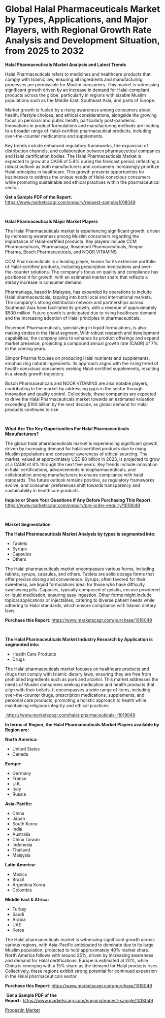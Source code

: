 <p><h1>Global Halal Pharmaceuticals Market by Types, Applications, and Major Players, with Regional Growth Rate Analysis and Development Situation, from 2025 to 2032</h1></p><p><strong>Halal Pharmaceuticals Market Analysis and Latest Trends</strong></p>
<p><p>Halal Pharmaceuticals refers to medicines and healthcare products that comply with Islamic law, ensuring all ingredients and manufacturing processes are permissible for Muslim consumers. This market is witnessing significant growth driven by an increase in demand for Halal-compliant products across the globe, particularly in regions with sizable Muslim populations such as the Middle East, Southeast Asia, and parts of Europe.</p><p>Market growth is fueled by a rising awareness among consumers about health, lifestyle choices, and ethical considerations, alongside the growing focus on personal and public health, particularly post-pandemic. Innovations in product formulations and manufacturing methods are leading to a broader range of Halal-certified pharmaceutical products, including over-the-counter medications and supplements.</p><p>Key trends include enhanced regulatory frameworks, the expansion of distribution channels, and collaboration between pharmaceutical companies and Halal certification bodies. The Halal Pharmaceuticals Market is expected to grow at a CAGR of 5.9% during the forecast period, reflecting a robust outlook as both manufacturers and consumers increasingly prioritize Halal principles in healthcare. This growth presents opportunities for businesses to address the unique needs of Halal-conscious consumers while promoting sustainable and ethical practices within the pharmaceutical sector.</p></p>
<p><strong>Get a Sample PDF of the Report:&nbsp;</strong> <a href="https://www.marketscagr.com/enquiry/request-sample/1018049?utm_campaign=2565&utm_medium=2&utm_source=Github&utm_content=ia&utm_term=08032025&utm_id=halal-pharmaceuticals">https://www.marketscagr.com/enquiry/request-sample/1018049</a></p>
<p>&nbsp;</p>
<p><strong>Halal Pharmaceuticals Major Market Players</strong></p>
<p><p>The Halal Pharmaceuticals market is experiencing significant growth, driven by increasing awareness among Muslim consumers regarding the importance of Halal-certified products. Key players include CCM Pharmaceuticals, Pharmaniaga, Rosemont Pharmaceuticals, Simpor Pharma, Bosch Pharmaceuticals, and NOOR VITAMINS.</p><p>CCM Pharmaceuticals is a leading player, known for its extensive portfolio of Halal-certified products, including prescription medications and over-the-counter solutions. The company's focus on quality and compliance has positioned it for growth, with an estimated market share that reflects a steady increase in consumer demand.</p><p>Pharmaniaga, based in Malaysia, has expanded its operations to include Halal pharmaceuticals, tapping into both local and international markets. The company's strong distribution network and partnerships across Southeast Asia have facilitated its growth, with a revenue of approximately $500 million. Future growth is anticipated due to rising healthcare demand and the increasing adoption of Halal principles in pharmaceuticals.</p><p>Rosemont Pharmaceuticals, specializing in liquid formulations, is also making strides in the Halal segment. With robust research and development capabilities, the company aims to enhance its product offerings and expand market presence, projecting a compound annual growth rate (CAGR) of 7% in the coming years.</p><p>Simpor Pharma focuses on producing Halal nutrients and supplements, emphasizing natural ingredients. Its approach aligns with the rising trend of health-conscious consumers seeking Halal-certified supplements, resulting in a steady growth trajectory.</p><p>Bosch Pharmaceuticals and NOOR VITAMINS are also notable players, contributing to the market by addressing gaps in the sector through innovation and quality control. Collectively, these companies are expected to drive the Halal Pharmaceuticals market towards an estimated valuation exceeding $100 billion by the next decade, as global demand for Halal products continues to rise.</p></p>
<p>&nbsp;</p>
<p><strong>What Are The Key Opportunities For Halal Pharmaceuticals Manufacturers?</strong></p>
<p><p>The global halal pharmaceuticals market is experiencing significant growth, driven by increasing demand for halal-certified products due to rising Muslim populations and consumer awareness of ethical sourcing. The market, valued at approximately USD 80 billion in 2023, is projected to grow at a CAGR of 8% through the next five years. Key trends include innovation in halal certifications, advancements in biopharmaceuticals, and collaboration among manufacturers to ensure compliance with halal standards. The future outlook remains positive, as regulatory frameworks evolve, and consumer preferences shift towards transparency and sustainability in healthcare products.</p></p>
<p><strong>Inquire or Share Your Questions If Any Before Purchasing This Report:</strong> <a href="https://www.marketscagr.com/enquiry/pre-order-enquiry/1018049?utm_campaign=2565&utm_medium=2&utm_source=Github&utm_content=ia&utm_term=08032025&utm_id=halal-pharmaceuticals">https://www.marketscagr.com/enquiry/pre-order-enquiry/1018049</a></p>
<p>&nbsp;</p>
<p><strong>Market Segmentation</strong></p>
<p><strong>The Halal Pharmaceuticals Market Analysis by types is segmented into:</strong></p>
<p><ul><li>Tablets</li><li>Syrups</li><li>Capsules</li><li>Others</li></ul></p>
<p><p>The Halal pharmaceuticals market encompasses various forms, including tablets, syrups, capsules, and others. Tablets are solid dosage forms that offer precise dosing and convenience. Syrups, often favored for their sweetness, are liquid formulations ideal for those who have difficulty swallowing pills. Capsules, typically composed of gelatin, encase powdered or liquid medication, ensuring easy ingestion. Other forms might include topical applications or injectables, catering to diverse patient needs while adhering to Halal standards, which ensure compliance with Islamic dietary laws.</p></p>
<p><strong>Purchase this Report:&nbsp;</strong><a href="https://www.marketscagr.com/purchase/1018049?utm_campaign=2565&utm_medium=2&utm_source=Github&utm_content=ia&utm_term=08032025&utm_id=halal-pharmaceuticals">https://www.marketscagr.com/purchase/1018049</a></p>
<p>&nbsp;</p>
<p><strong>The Halal Pharmaceuticals Market Industry Research by Application is segmented into:</strong></p>
<p><ul><li>Health Care Products</li><li>Drugs</li></ul></p>
<p><p>The Halal pharmaceuticals market focuses on healthcare products and drugs that comply with Islamic dietary laws, ensuring they are free from prohibited ingredients such as pork and alcohol. This market addresses the needs of Muslim consumers seeking medication and health products that align with their beliefs. It encompasses a wide range of items, including over-the-counter drugs, prescription medications, supplements, and personal care products, promoting a holistic approach to health while maintaining religious integrity and ethical practices.</p></p>
<p><a href="https://www.marketscagr.com/halal-pharmaceuticals-r1018049?utm_campaign=2565&utm_medium=2&utm_source=Github&utm_content=ia&utm_term=08032025&utm_id=halal-pharmaceuticals">&nbsp;https://www.marketscagr.com/halal-pharmaceuticals-r1018049</a></p>
<p><strong>In terms of Region, the Halal Pharmaceuticals Market Players available by Region are:</strong></p>
<p>
    <p> <strong> North America: </strong>
        <ul>
            <li>United States</li>
            <li>Canada</li>
        </ul>
        </p> 
    <p> <strong> Europe: </strong>
        <ul>
            <li>Germany</li>
            <li>France</li>
            <li>U.K.</li>
            <li>Italy</li>
            <li>Russia</li>
        </ul>
        </p> 
    <p> <strong> Asia-Pacific: </strong>
        <ul>
            <li>China</li>
            <li>Japan</li>
            <li>South Korea</li>
            <li>India</li>
            <li>Australia</li>
            <li>China Taiwan</li>
            <li>Indonesia</li>
            <li>Thailand</li>
            <li>Malaysia</li>
        </ul>
        </p> 
    <p> <strong> Latin America: </strong>
        <ul>
            <li>Mexico</li>
            <li>Brazil</li>
            <li>Argentina Korea</li>
            <li>Colombia</li>
        </ul>
        </p> 
    <p> <strong> Middle East & Africa: </strong>
        <ul>
            <li>Turkey</li>
            <li>Saudi</li>
            <li>Arabia</li>
            <li>UAE</li>
            <li>Korea</li>
        </ul>
    </p>
    </p>
<p><p>The Halal pharmaceuticals market is witnessing significant growth across various regions, with Asia-Pacific anticipated to dominate due to its large Muslim population, projected to hold approximately 40% market share. North America follows with around 25%, driven by increasing awareness and demand for Halal certifications. Europe is estimated at 20%, while China is emerging with a 15% share as the demand for Halal products rises. Collectively, these regions exhibit strong potential for continued expansion in the Halal pharmaceuticals sector.</p></p>
<p><strong>Purchase this Report: </strong><a href="https://www.marketscagr.com/purchase/1018049?utm_campaign=2565&utm_medium=2&utm_source=Github&utm_content=ia&utm_term=08032025&utm_id=halal-pharmaceuticals">https://www.marketscagr.com/purchase/1018049</a></p>
<p>&nbsp;<strong>Get a Sample PDF of the Report:&nbsp;&nbsp;</strong><a href="https://www.marketscagr.com/enquiry/request-sample/1018049?utm_campaign=2565&utm_medium=2&utm_source=Github&utm_content=ia&utm_term=08032025&utm_id=halal-pharmaceuticals">https://www.marketscagr.com/enquiry/request-sample/1018049</a></p>
<p><strong></strong></p>
<p><p><a href="https://github.com/shirleenfraker87/Market-Research-Report-List-1/blob/main/progestin-market.md?utm_campaign=2565&utm_medium=2&utm_source=Github&utm_content=ia&utm_term=08032025&utm_id=halal-pharmaceuticals">Progestin Market</a></p></p>